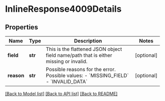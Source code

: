 # InlineResponse4009Details

## Properties
Name | Type | Description | Notes
------------ | ------------- | ------------- | -------------
**field** | **str** | This is the flattened JSON object field name/path that is either missing or invalid.  | [optional] 
**reason** | **str** | Possible reasons for the error.  Possible values:   - &#x60;MISSING_FIELD&#x60;   - &#x60;INVALID_DATA&#x60;  | [optional] 

[[Back to Model list]](../README.md#documentation-for-models) [[Back to API list]](../README.md#documentation-for-api-endpoints) [[Back to README]](../README.md)


